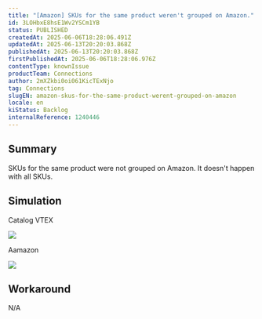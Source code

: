 ```yaml
---
title: "[Amazon] SKUs for the same product weren't grouped on Amazon."
id: 3LOHbxE8hsE1Wv2YSCm1YB
status: PUBLISHED
createdAt: 2025-06-06T18:28:06.491Z
updatedAt: 2025-06-13T20:20:03.868Z
publishedAt: 2025-06-13T20:20:03.868Z
firstPublishedAt: 2025-06-06T18:28:06.976Z
contentType: knownIssue
productTeam: Connections
author: 2mXZkbi0oi061KicTExNjo
tag: Connections
slugEN: amazon-skus-for-the-same-product-werent-grouped-on-amazon
locale: en
kiStatus: Backlog
internalReference: 1240446
---
```


## Summary


SKUs for the same product were not grouped on Amazon.
It doesn't happen with all SKUs.


##

## Simulation



Catalog VTEX

 ![](https://vtexhelp.zendesk.com/attachments/token/zW9gC27dV1ymA8U5xinRWKc3s/?name=image.png)

Aamazon

 ![](https://vtexhelp.zendesk.com/attachments/token/AaeVkm0lPS92TpMYhXfqkqa7g/?name=image.png)


##

## Workaround


N/A





